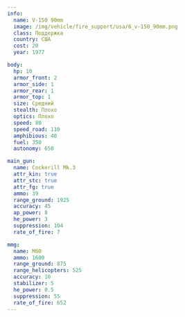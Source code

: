 ```yaml
---
info:
  name: V-150 90mm
  image: /img/vehicle/fire_support/usa/6_v-150_90mm.png
  class: Поддержка
  country: США
  cost: 20
  year: 1977

body:
  hp: 10
  armor_front: 2
  armor_side: 1
  armor_rear: 1
  armor_top: 1
  size: Средний
  stealth: Плохо
  optics: Плохо
  speed: 80
  speed_road: 110
  amphibious: 40
  fuel: 350
  autonomy: 650

main_gun:
  name: Cockerill Mk.3
  attr_kin: true
  attr_stc: true
  attr_fg: true
  ammo: 39
  range_ground: 1925
  accuracy: 45
  ap_power: 8
  he_power: 3
  suppression: 104
  rate_of_fire: 7

mmg:
  name: M60
  ammo: 1600
  range_ground: 875
  range_helicopters: 525
  accuracy: 10
  stabilizer: 5
  he_power: 0.5
  suppression: 55
  rate_of_fire: 652
---
```

